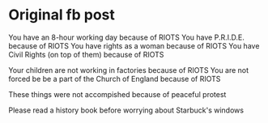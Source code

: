 





# Original fb post

You have an 8-hour working day
because of RIOTS
You have P.R.I.D.E.
because of RIOTS
You have rights as a woman
because of RIOTS
You have Civil Rights (on top of them)
because of RIOTS

Your children are not working in factories
because of RIOTS
You are not forced be be a part of the Church of England
because of RIOTS



These things were not accompished
because of peaceful protest


Please read a history book
before worrying about Starbuck's windows
